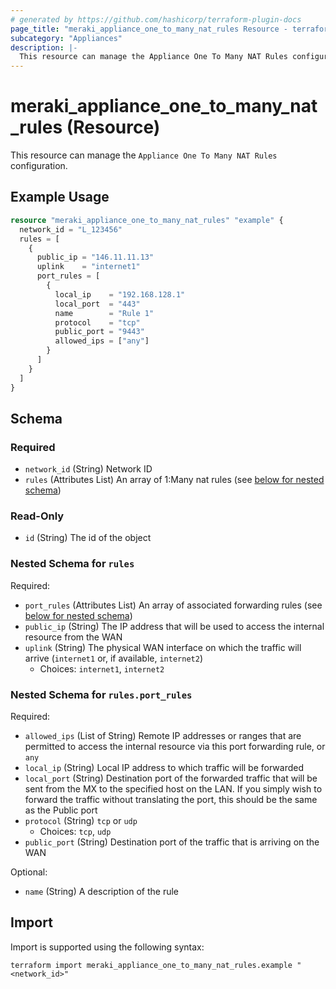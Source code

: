 ```yaml
---
# generated by https://github.com/hashicorp/terraform-plugin-docs
page_title: "meraki_appliance_one_to_many_nat_rules Resource - terraform-provider-meraki"
subcategory: "Appliances"
description: |-
  This resource can manage the Appliance One To Many NAT Rules configuration.
---
```


# meraki_appliance_one_to_many_nat_rules (Resource)

This resource can manage the `Appliance One To Many NAT Rules` configuration.

## Example Usage

```terraform
resource "meraki_appliance_one_to_many_nat_rules" "example" {
  network_id = "L_123456"
  rules = [
    {
      public_ip = "146.11.11.13"
      uplink    = "internet1"
      port_rules = [
        {
          local_ip    = "192.168.128.1"
          local_port  = "443"
          name        = "Rule 1"
          protocol    = "tcp"
          public_port = "9443"
          allowed_ips = ["any"]
        }
      ]
    }
  ]
}
```

<!-- schema generated by tfplugindocs -->
## Schema

### Required

- `network_id` (String) Network ID
- `rules` (Attributes List) An array of 1:Many nat rules (see [below for nested schema](#nestedatt--rules))

### Read-Only

- `id` (String) The id of the object

<a id="nestedatt--rules"></a>
### Nested Schema for `rules`

Required:

- `port_rules` (Attributes List) An array of associated forwarding rules (see [below for nested schema](#nestedatt--rules--port_rules))
- `public_ip` (String) The IP address that will be used to access the internal resource from the WAN
- `uplink` (String) The physical WAN interface on which the traffic will arrive (`internet1` or, if available, `internet2`)
  - Choices: `internet1`, `internet2`

<a id="nestedatt--rules--port_rules"></a>
### Nested Schema for `rules.port_rules`

Required:

- `allowed_ips` (List of String) Remote IP addresses or ranges that are permitted to access the internal resource via this port forwarding rule, or `any`
- `local_ip` (String) Local IP address to which traffic will be forwarded
- `local_port` (String) Destination port of the forwarded traffic that will be sent from the MX to the specified host on the LAN. If you simply wish to forward the traffic without translating the port, this should be the same as the Public port
- `protocol` (String) `tcp` or `udp`
  - Choices: `tcp`, `udp`
- `public_port` (String) Destination port of the traffic that is arriving on the WAN

Optional:

- `name` (String) A description of the rule

## Import

Import is supported using the following syntax:

```shell
terraform import meraki_appliance_one_to_many_nat_rules.example "<network_id>"
```
